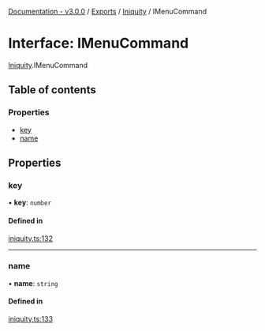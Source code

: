 [Documentation - v3.0.0](../README.md) / [Exports](../modules.md) / [Iniquity](../modules/Iniquity.md) / IMenuCommand

# Interface: IMenuCommand

[Iniquity](../modules/Iniquity.md).IMenuCommand

## Table of contents

### Properties

- [key](Iniquity.IMenuCommand.md#key)
- [name](Iniquity.IMenuCommand.md#name)

## Properties

### key

• **key**: `number`

#### Defined in

[iniquity.ts:132](https://github.com/iniquitybbs/iniquity/blob/1b7703d/packages/core/src/iniquity.ts#L132)

___

### name

• **name**: `string`

#### Defined in

[iniquity.ts:133](https://github.com/iniquitybbs/iniquity/blob/1b7703d/packages/core/src/iniquity.ts#L133)
